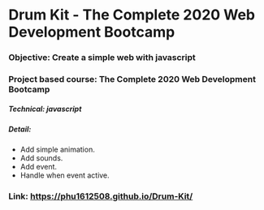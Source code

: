 # Drum Kit - The Complete 2020 Web Development Bootcamp

### Objective: Create a simple web with javascript
### Project based course: The Complete 2020 Web Development Bootcamp

##### Technical: javascript
##### Detail:
* Add simple animation.
* Add sounds.
* Add event.
* Handle when event active.

### Link: https://phu1612508.github.io/Drum-Kit/
